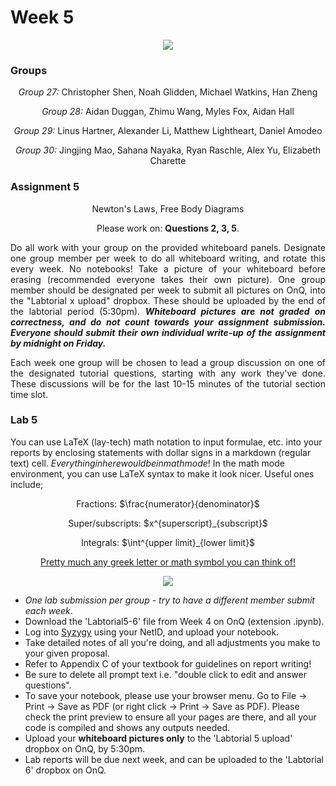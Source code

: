# Week 5

<p align="center"><img src="https://i.imgur.com/mn8yuw0.jpg"></p>

### Groups

<p align="center"><i>Group 27:</i> Christopher Shen, Noah Glidden, Michael Watkins, Han Zheng</p>
<p align="center"><i>Group 28:</i> Aidan Duggan, Zhimu Wang, Myles Fox, Aidan Hall</p>
<p align="center"><i>Group 29:</i> Linus Hartner, Alexander Li, Matthew Lightheart, Daniel Amodeo</p>
<p align="center"><i>Group 30:</i> Jingjing Mao, Sahana Nayaka, Ryan Raschle, Alex Yu, Elizabeth Charette</p>

### Assignment 5

<p align="center">Newton's Laws, Free Body Diagrams</p>
<p align="center">Please work on: <b>Questions 2, 3, 5</b>.</p>

<p align="justify">Do all work with your group on the provided whiteboard panels. Designate one group member per week to do all whiteboard writing, and rotate this every week. No notebooks! Take a picture of your whiteboard before erasing (recommended everyone takes their own picture). One group member should be designated per week to submit all pictures on OnQ, into the "Labtorial x upload" dropbox. These should be uploaded by the end of the labtorial period (5:30pm). <i><b>Whiteboard pictures are not graded on correctness, and do not count towards your assignment submission. Everyone should submit their own individual write-up of the assignment by midnight on Friday.</b></i></p>

<p align="justify">Each week one group will be chosen to lead a group discussion on one of the designated tutorial questions, starting with any work they've done. These discussions will be for the last 10-15 minutes of the tutorial section time slot.</p>

### Lab 5

You can use LaTeX (lay-tech) math notation to input formulae, etc. into your reports by enclosing statements with dollar signs in a markdown (regular text) cell. $Everything in here would be in math mode!$ In the math mode environment, you can use LaTeX syntax to make it look nicer. Useful ones include;

<p align="center">Fractions: $\frac{numerator}{denominator}$</p>
<p align="center">Super/subscripts: $x^{superscript}_{subscript}$</p>
<p align="center">Integrals: $\int^{upper limit}_{lower limit}$</p>
<p align="center"><a href="https://oeis.org/wiki/List_of_LaTeX_mathematical_symbols">Pretty much any greek letter or math symbol you can think of!</a></p>
<p align="center"><img src="https://i.imgur.com/anxqC1V.png"></p>

* <i>One lab submission per group - try to have a different member submit each week</i>.
* Download the 'Labtorial5-6' file from Week 4 on OnQ (extension .ipynb).
* Log into <a href="https://queensu.syzygy.ca/">Syzygy</a> using your NetID, and upload your notebook.
* Take detailed notes of all you're doing, and all adjustments you make to your given proposal.
* Refer to Appendix C of your textbook for guidelines on report writing!
* Be sure to delete all prompt text i.e. "double click to edit and answer questions".
* To save your notebook, please use your browser menu. Go to File -> Print -> Save as PDF (or right click -> Print -> Save as PDF). Please check the print preview to ensure all your pages are there, and all your code is compiled and shows any outputs needed.
* Upload your <b>whiteboard pictures only</b> to the 'Labtorial 5 upload' dropbox on OnQ, by 5:30pm.
* Lab reports will be due next week, and can be uploaded to the 'Labtorial 6' dropbox on OnQ.

